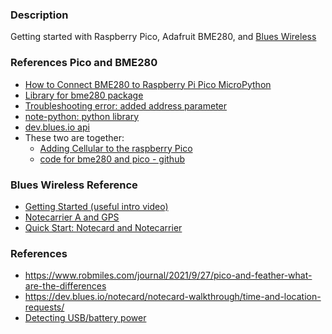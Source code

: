 ### Description
Getting started with Raspberry Pico, Adafruit BME280, and [Blues Wireless](https://blues.io/)

### References Pico and BME280
* [How to Connect BME280 to Raspberry Pi Pico MicroPython](https://www.hackster.io/shilleh/how-to-connect-bme280-to-raspberry-pi-pico-micropython-91a392)
* [Library for bme280 package](https://github.com/SebastianRoll/mpy_bme280_esp8266)
* [Troubleshooting error:  added address parameter](https://forums.raspberrypi.com/viewtopic.php?t=343123)
* [note-python: python library](https://github.com/bsatrom/notecard-pico)
* [dev.blues.io api](https://dev.blues.io/api-reference/notecard-api/introduction/)
* These two are together:
    * [Adding Cellular to the raspberry Pico](https://www.hackster.io/brandonsatrom/adding-cellular-to-the-raspberry-pi-pico-b8a4b6)
    * [code for bme280 and pico - github](https://github.com/bsatrom/notecard-pico)

### Blues Wireless Reference
* [Getting Started (useful intro video)](https://blues.io/blog/get-started-cellular-raspberry-pi-webinar/)
* [Notecarrier A and GPS](https://www.hackster.io/rob-lauer/sending-a-cellular-gps-tracker-around-the-world-literally-4b830c)
* [Quick Start: Notecard and Notecarrier](https://dev.blues.io/quickstart/notecard-quickstart/notecard-and-notecarrier-f/)

### References
* https://www.robmiles.com/journal/2021/9/27/pico-and-feather-what-are-the-differences
* https://dev.blues.io/notecard/notecard-walkthrough/time-and-location-requests/
* [Detecting USB/battery power](https://forums.raspberrypi.com/viewtopic.php?t=300676)
